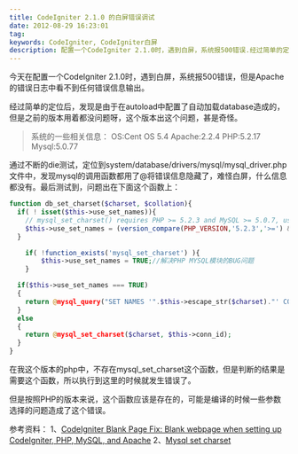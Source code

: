 ```yaml
---
title: CodeIgniter 2.1.0 的白屏错误调试
date: 2012-08-29 16:23:01
tag: 
keywords: CodeIgniter, CodeIgniter白屏
description: 配置一个CodeIgniter 2.1.0时，遇到白屏，系统报500错误.经过简单的定位后，发现是由于在autoload中配置了自动加载database造成的。
---
```


今天在配置一个CodeIgniter 2.1.0时，遇到白屏，系统报500错误，但是Apache的错误日志中看不到任何错误信息输出。

经过简单的定位后，发现是由于在autoload中配置了自动加载database造成的，但是之前的版本用着都没问题呀，这个版本出这个问题，甚是奇怪。

> 系统的一些相关信息：
> OS:Cent OS 5.4
> Apache:2.2.4
> PHP:5.2.17
> Mysql:5.0.77

通过不断的die测试，定位到system/database/drivers/mysql/mysql_driver.php文件中，发现mysql的调用函数都用了@将错误信息隐藏了，难怪白屏，什么信息都没有。最后测试到，问题出在下面这个函数上：
```php
function db_set_charset($charset, $collation){
  if( ! isset($this->use_set_names)){
    // mysql_set_charset() requires PHP >= 5.2.3 and MySQL >= 5.0.7, use SET NAMES as fallback
    $this->use_set_names = (version_compare(PHP_VERSION,'5.2.3','>=') && version_compare(mysql_get_server_info(),'5.0.7','>=')) ? FALSE : TRUE;
  }

	if( !function_exists('mysql_set_charset') ){
		$this->use_set_names = TRUE;//解决PHP MYSQL模块的BUG问题
	}

  if($this->use_set_names === TRUE)
  {
    return @mysql_query("SET NAMES '".$this->escape_str($charset)."' COLLATE '".$this->escape_str($collation)."'", $this->conn_id);
  }
  else
  {
    return @mysql_set_charset($charset, $this->conn_id);
  }
}
```

在我这个版本的php中，不存在mysql_set_charset这个函数，但是判断的结果是需要这个函数，所以执行到这里的时候就发生错误了。

但是按照PHP的版本来说，这个函数应该是存在的，可能是编译的时候一些参数选择的问题造成了这个错误。

参考资料：
1、[CodeIgniter Blank Page Fix: Blank webpage when setting up CodeIgniter, PHP, MySQL, and Apache](http://www.roryhansen.ca/2008/10/29/fix-blank-webpage-problems-when-first-setting-up-code-igniter-php-mysql-and-apache/)
2、[Mysql set charset](http://cn2.php.net/mysql-set-charset)